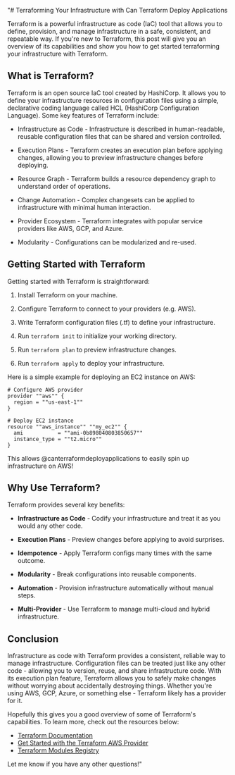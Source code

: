 "# Terraforming Your Infrastructure with Can Terraform Deploy Applications

Terraform is a powerful infrastructure as code (IaC) tool that allows you to define, provision, and manage infrastructure in a safe, consistent, and repeatable way. If you're new to Terraform, this post will give you an overview of its capabilities and show you how to get started terraforming your infrastructure with Terraform.

## What is Terraform?

Terraform is an open source IaC tool created by HashiCorp. It allows you to define your infrastructure resources in configuration files using a simple, declarative coding language called HCL (HashiCorp Configuration Language). Some key features of Terraform include:

- Infrastructure as Code - Infrastructure is described in human-readable, reusable configuration files that can be shared and version controlled.

- Execution Plans - Terraform creates an execution plan before applying changes, allowing you to preview infrastructure changes before deploying.

- Resource Graph - Terraform builds a resource dependency graph to understand order of operations.

- Change Automation - Complex changesets can be applied to infrastructure with minimal human interaction.

- Provider Ecosystem - Terraform integrates with popular service providers like AWS, GCP, and Azure.

- Modularity - Configurations can be modularized and re-used.

## Getting Started with Terraform

Getting started with Terraform is straightforward:

1. Install Terraform on your machine.

2. Configure Terraform to connect to your providers (e.g. AWS).

3. Write Terraform configuration files (.tf) to define your infrastructure.

4. Run `terraform init` to initialize your working directory. 

5. Run `terraform plan` to preview infrastructure changes.

6. Run `terraform apply` to deploy your infrastructure.

Here is a simple example for deploying an EC2 instance on AWS:

```
# Configure AWS provider
provider ""aws"" {
  region = ""us-east-1""
}

# Deploy EC2 instance 
resource ""aws_instance"" ""my_ec2"" {
  ami           = ""ami-0b898040803850657"" 
  instance_type = ""t2.micro""
}
```

This allows @canterraformdeployapplications to easily spin up infrastructure on AWS!

## Why Use Terraform?

Terraform provides several key benefits:

- **Infrastructure as Code** - Codify your infrastructure and treat it as you would any other code.

- **Execution Plans** - Preview changes before applying to avoid surprises. 

- **Idempotence** - Apply Terraform configs many times with the same outcome.

- **Modularity** - Break configurations into reusable components. 

- **Automation** - Provision infrastructure automatically without manual steps.

- **Multi-Provider** - Use Terraform to manage multi-cloud and hybrid infrastructure.

## Conclusion

Infrastructure as code with Terraform provides a consistent, reliable way to manage infrastructure. Configuration files can be treated just like any other code - allowing you to version, reuse, and share infrastructure code. With its execution plan feature, Terraform allows you to safely make changes without worrying about accidentally destroying things. Whether you're using AWS, GCP, Azure, or something else - Terraform likely has a provider for it.

Hopefully this gives you a good overview of some of Terraform's capabilities. To learn more, check out the resources below:

- [Terraform Documentation](https://www.terraform.io/docs/index.html)
- [Get Started with the Terraform AWS Provider](https://learn.hashicorp.com/tutorials/terraform/aws-build)
- [Terraform Modules Registry](https://registry.terraform.io/)

Let me know if you have any other questions!"
